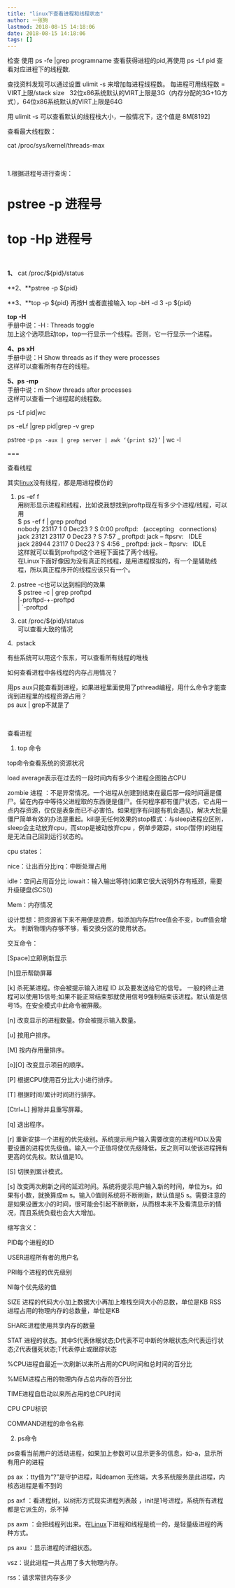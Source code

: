 ```yaml
---
title: "linux下查看进程和线程状态"
author: 一张狗
lastmod: 2018-08-15 14:18:06
date: 2018-08-15 14:18:06
tags: []
---
```



检查 使用 ps -fe |grep programname 查看获得进程的pid,再使用 ps -Lf pid 查看对应进程下的线程数.

查找资料发现可以通过设置 ulimit -s 来增加每进程线程数。 每进程可用线程数 = VIRT上限/stack size   32位x86系统默认的VIRT上限是3G（内存分配的3G+1G方式），64位x86系统默认的VIRT上限是64G

用 ulimit -s 可以查看默认的线程栈大小，一般情况下，这个值是 8M[8192]

查看最大线程数：

cat /proc/sys/kernel/threads-max

 

1.根据进程号进行查询：

# pstree -p 进程号

# top -Hp 进程号

 

**1、** cat /proc/${pid}/status

**2、**pstree -p ${pid}

**3、**top -p ${pid} 再按H 或者直接输入 top -bH -d 3 -p ${pid}

**top -H**  
 手册中说：-H : Threads toggle  
 加上这个选项启动top，top一行显示一个线程。否则，它一行显示一个进程。

**4、ps xH**  
 手册中说：H Show threads as if they were processes  
 这样可以查看所有存在的线程。

**5、ps -mp <PID>**  
 手册中说：m Show threads after processes  
 这样可以查看一个进程起的线程数。

ps -Lf pid|wc

ps -eLf |grep pid|grep -v grep

pstree -p `ps -aux | grep server | awk ‘{print $2}’` | wc -l

===

查看线程

其实[linux](http://lib.csdn.net/base/linux "Linux知识库")没有线程，都是用进程模仿的

1. ps -ef f  
 用树形显示进程和线程，比如说我想找到proftp现在有多少个进程/线程，可以用  
 $ ps -ef f | grep proftpd  
 nobody 23117 1 0 Dec23 ? S 0:00 proftpd:   (accepting   connections)  
 jack 23121 23117 0 Dec23 ? S 7:57 \_ proftpd: jack – ftpsrv:   IDLE  
 jack 28944 23117 0 Dec23 ? S 4:56 \_ proftpd: jack – ftpsrv:   IDLE  
 这样就可以看到proftpd这个进程下面挂了两个线程。  
 在Linux下面好像因为没有真正的线程，是用进程模拟的，有一个是辅助线程，所以真正程序开的线程应该只有一个。

2. pstree -c也可以达到相同的效果  
 $ pstree -c | grep proftpd  
 |-proftpd-+-proftpd  
 | `-proftpd

3. cat /proc/${pid}/status  
 可以查看大致的情况

4.  pstack

有些系统可以用这个东东，可以查看所有线程的堆栈

如何查看进程中各线程的内存占用情况？

用ps aux只能查看到进程，如果进程里面使用了pthread编程，用什么命令才能查询到进程里的线程资源占用？  
 ps aux | grep不就是了

 

查看进程

1. top 命令

top命令查看系统的资源状况

load average表示在过去的一段时间内有多少个进程企图独占CPU

zombie 进程 ：不是异常情况。一个进程从创建到结束在最后那一段时间遍是僵尸。留在内存中等待父进程取的东西便是僵尸。任何程序都有僵尸状态，它占用一点内存资源，仅仅是表象而已不必害怕。如果程序有问题有机会遇见，解决大批量僵尸简单有效的办法是重起。kill是无任何效果的stop模式：与sleep进程应区别，sleep会主动放弃cpu，而stop是被动放弃cpu ，例单步跟踪，stop(暂停)的进程是无法自己回到运行状态的。

cpu states：

nice：让出百分比irq：中断处理占用

idle：空间占用百分比 iowait：输入输出等待(如果它很大说明外存有瓶颈，需要升级硬盘(SCSI))

Mem：内存情况

设计思想：把资源省下来不用便是浪费，如添加内存后free值会不变，buff值会增大。 判断物理内存够不够，看交换分区的使用状态。

交互命令：

[Space]立即刷新显示

[h]显示帮助屏幕

[k] 杀死某进程。你会被提示输入进程 ID 以及要发送给它的信号。 一般的终止进程可以使用15信号;如果不能正常结束那就使用信号9强制结束该进程。默认值是信号15。在安全模式中此命令被屏蔽。

[n] 改变显示的进程数量。你会被提示输入数量。

[u] 按用户排序。

[M] 按内存用量排序。

[o][O] 改变显示项目的顺序。

[P] 根据CPU使用百分比大小进行排序。

[T] 根据时间/累计时间进行排序。

[Ctrl+L] 擦除并且重写屏幕。

[q] 退出程序。

[r] 重新安排一个进程的优先级别。系统提示用户输入需要改变的进程PID以及需要设置的进程优先级值。输入一个正值将使优先级降低，反之则可以使该进程拥有更高的优先权。默认值是10。

[S] 切换到累计模式。

[s] 改变两次刷新之间的延迟时间。系统将提示用户输入新的时间，单位为s。如果有小数，就换算成m s。输入0值则系统将不断刷新，默认值是5 s。需要注意的是如果设置太小的时间，很可能会引起不断刷新，从而根本来不及看清显示的情况，而且系统负载也会大大增加。

缩写含义：

PID每个进程的ID

USER进程所有者的用户名

PRI每个进程的优先级别

NI每个优先级的值

SIZE 进程的代码大小加上数据大小再加上堆栈空间大小的总数，单位是KB RSS 进程占用的物理内存的总数量，单位是KB

SHARE进程使用共享内存的数量

STAT 进程的状态。其中S代表休眠状态;D代表不可中断的休眠状态;R代表运行状态;Z代表僵死状态;T代表停止或跟踪状态

%CPU进程自最近一次刷新以来所占用的CPU时间和总时间的百分比

%MEM进程占用的物理内存占总内存的百分比

TIME进程自启动以来所占用的总CPU时间

CPU CPU标识

COMMAND进程的命令名称

2. ps命令

ps查看当前用户的活动进程，如果加上参数可以显示更多的信息，如-a，显示所有用户的进程

ps ax ：tty值为“?”是守护进程，叫deamon 无终端，大多系统服务是此进程，内核态进程是看不到的

ps axf ：看进程树，以树形方式现实进程列表敲 ，init是1号进程，系统所有进程都是它派生的，杀不掉

ps axm ：会把线程列出来。在[Linux](http://lib.csdn.net/base/linux "Linux知识库")下进程和线程是统一的，是轻量级进程的两种方式。

ps axu ：显示进程的详细状态。

vsz：说此进程一共占用了多大物理内存。

rss：请求常驻内存多少


